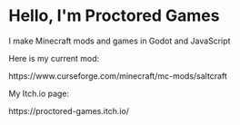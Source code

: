 <H1>Hello, I'm Proctored Games</H1>
I make Minecraft mods and games in Godot and JavaScript
<p>Here is my current mod: </p>
https://www.curseforge.com/minecraft/mc-mods/saltcraft
<p>My Itch.io page: </p>
https://proctored-games.itch.io/
